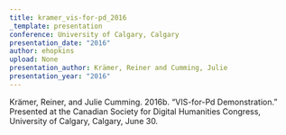 ```yaml
---
title: kramer_vis-for-pd_2016
_template: presentation
conference: University of Calgary, Calgary
presentation_date: "2016"
author: ehopkins
upload: None
presentation_author: Krämer, Reiner and Cumming, Julie
presentation_year: "2016"
---
```

Krämer, Reiner, and Julie Cumming. 2016b. “VIS-for-Pd Demonstration.” Presented at the Canadian Society for Digital Humanities Congress, University of Calgary, Calgary, June 30.